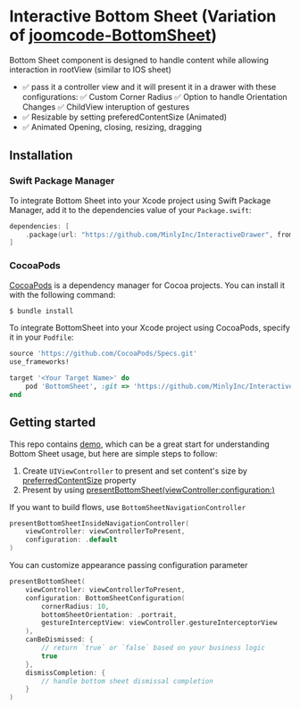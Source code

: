 # Interactive Bottom Sheet (Variation of [joomcode-BottomSheet](https://github.com/joomcode/BottomSheet))

Bottom Sheet component is designed to handle content while allowing interaction in rootView (similar to IOS sheet)
- ✅ pass it a controller view and it will present it in a drawer with these configurations:
    ✅ Custom Corner Radius
    ✅ Option to handle Orientation Changes
    ✅ ChildView interuption of gestures
- ✅ Resizable by setting preferedContentSize (Animated)
- ✅ Animated Opening, closing, resizing, dragging

## Installation

### Swift Package Manager

To integrate Bottom Sheet into your Xcode project using Swift Package Manager, add it to the dependencies value of your `Package.swift`:

```swift
dependencies: [
    .package(url: "https://github.com/MinlyInc/InteractiveDrawer", from: "2.0.0")
]
```

### CocoaPods

[CocoaPods](http://cocoapods.org) is a dependency manager for Cocoa projects. You can install it with the following command:

```bash
$ bundle install
```

To integrate BottomSheet into your Xcode project using CocoaPods, specify it in your `Podfile`:

```ruby
source 'https://github.com/CocoaPods/Specs.git'
use_frameworks!

target '<Your Target Name>' do
    pod 'BottomSheet', :git => 'https://github.com/MinlyInc/InteractiveDrawer'
end
```

## Getting started

This repo contains [demo](https://github.com/BiXtico/BottomSheet/tree/main/BottomSheetDemo), which can be a great start for understanding Bottom Sheet usage, but here are simple steps to follow:
1. Create `UIViewController` to present and set content's size by [preferredContentSize](https://developer.apple.com/documentation/uikit/uiviewcontroller/1621476-preferredcontentsize) property
2. Present by using [presentBottomSheet(viewController:configuration:)](https://github.com/joomcode/BottomSheet/blob/1870921364ed2cd68d51d7e7837e16e692278ff5/Sources/BottomSheet/Core/Extensions/UIViewController%2BConvenience.swift#L79)

If you want to build flows, use `BottomSheetNavigationController`
```Swift
presentBottomSheetInsideNavigationController(
    viewController: viewControllerToPresent,
    configuration: .default
)
```

You can customize appearance passing configuration parameter
```Swift
presentBottomSheet(
    viewController: viewControllerToPresent,
    configuration: BottomSheetConfiguration(
        cornerRadius: 10,
        bottomSheetOrientation: .portrait,
        gestureInterceptView: viewController.gestureInterceptorView
    ),
    canBeDismissed: {
        // return `true` or `false` based on your business logic
        true
    },
    dismissCompletion: {
        // handle bottom sheet dismissal completion
    }
)
```
